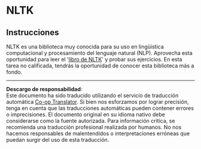 <!--
CO_OP_TRANSLATOR_METADATA:
{
  "original_hash": "bf39bceb833cd628f224941dca8041df",
  "translation_date": "2025-09-04T00:44:33+00:00",
  "source_file": "6-NLP/4-Hotel-Reviews-1/assignment.md",
  "language_code": "es"
}
-->
# NLTK

## Instrucciones

NLTK es una biblioteca muy conocida para su uso en lingüística computacional y procesamiento del lenguaje natural (NLP). Aprovecha esta oportunidad para leer el '[libro de NLTK](https://www.nltk.org/book/)' y probar sus ejercicios. En esta tarea no calificada, tendrás la oportunidad de conocer esta biblioteca más a fondo.

---

**Descargo de responsabilidad**:  
Este documento ha sido traducido utilizando el servicio de traducción automática [Co-op Translator](https://github.com/Azure/co-op-translator). Si bien nos esforzamos por lograr precisión, tenga en cuenta que las traducciones automáticas pueden contener errores o imprecisiones. El documento original en su idioma nativo debe considerarse como la fuente autorizada. Para información crítica, se recomienda una traducción profesional realizada por humanos. No nos hacemos responsables de malentendidos o interpretaciones erróneas que puedan surgir del uso de esta traducción.